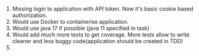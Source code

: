 1. Missing login to application with API token. Now it's basic cookie based authorization.
2. Would use Docker to containerise application.
3. Would use java 17 if possible (java 11 specified in task)
4. Would add much more tests to get coverage. More tests allow to write cleaner and less buggy code(application should be created in TDD)
5. 